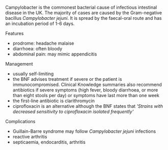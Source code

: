 Campylobacter is the commonest bacterial cause of infectious intestinal disease in the UK. The majority of cases are caused by the Gram\-negative bacillus *Campylobacter jejuni*. It is spread by the faecal\-oral route and has an incubation period of 1\-6 days.  
  
Features  
* prodrome: headache malaise
* diarrhoea: often bloody
* abdominal pain: may mimic appendicitis

  
Management  
* usually self\-limiting
* the BNF advises treatment if severe or the patient is immunocompromised. Clinical Knowledge summaries also recommend antibiotics if severe symptoms (high fever, bloody diarrhoea, or more than eight stools per day) or symptoms have last more than one week
* the first\-line antibiotic is clarithromycin
* ciprofloxacin is an alternative although the BNF states that *'Strains with decreased sensitivity to ciprofloxacin isolated frequently'*

  
Complications  
* Guillain\-Barre syndrome may follow *Campylobacter jejuni* infections
* reactive arthritis
* septicaemia, endocarditis, arthritis
